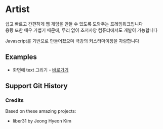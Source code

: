 # Artist

쉽고 빠르고 간편하게 웹 게임을 만들 수 있도록 도와주는 프레임워크입니다  
용량 또한 매우 가볍기 때문에, 무리 없이 초저사양 컴퓨터에서도 개발이 가능합니다

Javascript를 기반으로 만들어졌으며 극강의 커스터마이징을 자랑합니다

## Examples

- 화면에 text 그리기 - [바로가기](https://liber31.github.io/Artist/product/text)

## Support Git History

### Credits

Based on these amazing projects:

- liber31 by Jeong Hyeon Kim
